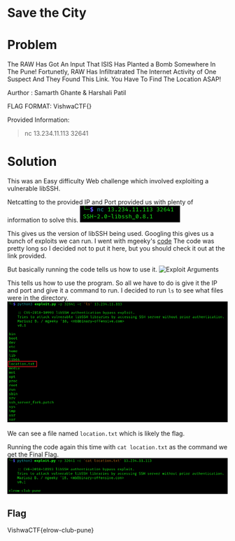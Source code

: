 # Save the City

# Problem
The RAW Has Got An Input That ISIS Has Planted a Bomb Somewhere In The Pune! Fortunetly, RAW Has Infiltratrated The Internet Activity of One Suspect And They Found This Link. You Have To Find The Location ASAP!

Aurthor : Samarth Ghante & Harshali Patil

FLAG FORMAT:
VishwaCTF{}

Provided Information:
> nc 13.234.11.113 32641

# Solution
This was an Easy difficulty Web challenge which involved exploiting a vulnerable libSSH. 

Netcatting to the provided IP and Port provided us with plenty of information to solve this.
![Initial Netcat](Solution/initial_netcat.png)

This gives us the version of libSSH being used. Googling this gives us a bunch of exploits we can run. I went with mgeeky's [code]([url](https://gist.github.com/mgeeky/a7271536b1d815acfb8060fd8b65bd5d#file-cve-2018-10993-py))
The code was pretty long so I decided not to put it here, but you should check it out at the link provided.

But basically running the code tells us how to use it.
![Exploit Arguments](Solution/exploit_argument.png)

This tells us how to use the program. So all we have to do is give it the IP and port and give it a command to run. I decided to run `ls` to see what files were in the directory.
![Exploit ls](Solution/exploit_ls.png)

We can see a file named `location.txt` which is likely the flag.

Running the code again this time with `cat location.txt` as the command we get the Final Flag.
![Final Location](Solution/final_location.png)

## Flag
VishwaCTF{elrow-club-pune}
